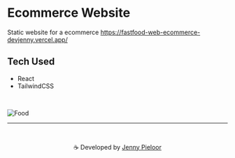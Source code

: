 # Ecommerce  Website
Static website for a ecommerce https://fastfood-web-ecommerce-devjenny.vercel.app/


## Tech Used
- React
- TailwindCSS

<br>

![Food](https://github.com/devJennyy/ecommerce/assets/135243946/445ce13c-18c3-4595-862c-d70d0e5883a5)


***

<br>
<p align="center">☕ Developed by <a href="https://linktree-jenny.vercel.app/">Jenny Pieloor</a></p>
